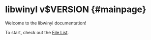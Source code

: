libwinyl v$VERSION {#mainpage}
========
Welcome to the libwinyl documentation!

To start, check out the [File List](files.html).
